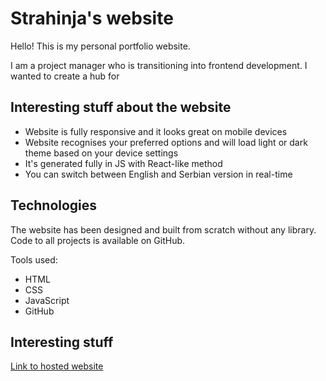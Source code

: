 # Strahinja's website

Hello! This is my personal portfolio website.

I am a project manager who is transitioning into frontend development. I wanted to create a hub for 

## Interesting stuff about the website
- Website is fully responsive and it looks great on mobile devices
- Website recognises your preferred options and will load light or dark theme based on your device settings
- It's generated fully in JS with React-like method
- You can switch between English and Serbian version in real-time

## Technologies

The website has been designed and built from scratch without any library. Code to all projects is available on GitHub.

Tools used:
- HTML
- CSS
- JavaScript
- GitHub

## Interesting stuff


[Link to hosted website](https://scokic.github.io/personal-portfolio-website/)

